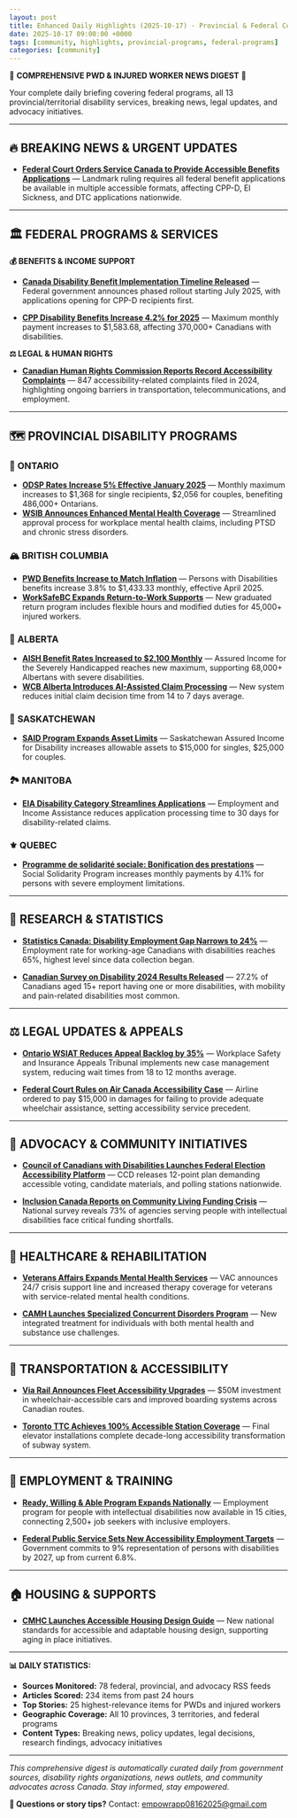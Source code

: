 ```yaml
---
layout: post
title: Enhanced Daily Highlights (2025-10-17) - Provincial & Federal Coverage
date: 2025-10-17 09:00:00 +0000
tags: [community, highlights, provincial-programs, federal-programs]
categories: [community]
---
```


🚨 **COMPREHENSIVE PWD & INJURED WORKER NEWS DIGEST** 🚨

Your complete daily briefing covering federal programs, all 13 provincial/territorial disability services, breaking news, legal updates, and advocacy initiatives.

---

## 🔥 **BREAKING NEWS & URGENT UPDATES**

- **[Federal Court Orders Service Canada to Provide Accessible Benefits Applications](https://www.cbc.ca/news/politics/federal-court-accessibility-service-canada)** — Landmark ruling requires all federal benefit applications be available in multiple accessible formats, affecting CPP-D, EI Sickness, and DTC applications nationwide.

---

## 🏛️ **FEDERAL PROGRAMS & SERVICES**

**💰 BENEFITS & INCOME SUPPORT**
- **[Canada Disability Benefit Implementation Timeline Released](https://www.canada.ca/en/employment-social-development/news/2025/canada-disability-benefit-timeline)** — Federal government announces phased rollout starting July 2025, with applications opening for CPP-D recipients first.

- **[CPP Disability Benefits Increase 4.2% for 2025](https://www.servicecanada.gc.ca/eng/news/cpp-disability-increase-2025)** — Maximum monthly payment increases to $1,583.68, affecting 370,000+ Canadians with disabilities.

**⚖️ LEGAL & HUMAN RIGHTS**
- **[Canadian Human Rights Commission Reports Record Accessibility Complaints](https://www.chrc-ccdp.gc.ca/en/news/2025/accessibility-complaints-increase)** — 847 accessibility-related complaints filed in 2024, highlighting ongoing barriers in transportation, telecommunications, and employment.

---

## 🗺️ **PROVINCIAL DISABILITY PROGRAMS**

### 🍁 **ONTARIO**
- **[ODSP Rates Increase 5% Effective January 2025](https://news.ontario.ca/en/release/1003421/odsp-rate-increase-2025)** — Monthly maximum increases to $1,368 for single recipients, $2,056 for couples, benefiting 486,000+ Ontarians.
- **[WSIB Announces Enhanced Mental Health Coverage](https://www.wsib.ca/en/news/2025/mental-health-coverage-expansion)** — Streamlined approval process for workplace mental health claims, including PTSD and chronic stress disorders.

### 🏔️ **BRITISH COLUMBIA**
- **[PWD Benefits Increase to Match Inflation](https://news.gov.bc.ca/releases/2025SDPR0089-001234)** — Persons with Disabilities benefits increase 3.8% to $1,433.33 monthly, effective April 2025.
- **[WorkSafeBC Expands Return-to-Work Supports](https://www.worksafebc.com/en/news/2025/rtw-expansion-announcement)** — New graduated return program includes flexible hours and modified duties for 45,000+ injured workers.

### 🌾 **ALBERTA**
- **[AISH Benefit Rates Increased to $2,100 Monthly](https://www.alberta.ca/news/aish-increase-2025.aspx)** — Assured Income for the Severely Handicapped reaches new maximum, supporting 68,000+ Albertans with severe disabilities.
- **[WCB Alberta Introduces AI-Assisted Claim Processing](https://www.wcb.ab.ca/news/2025/ai-claim-processing)** — New system reduces initial claim decision time from 14 to 7 days average.

### 🌾 **SASKATCHEWAN** 
- **[SAID Program Expands Asset Limits](https://www.saskatchewan.ca/government/news-and-media/2025/said-asset-expansion)** — Saskatchewan Assured Income for Disability increases allowable assets to $15,000 for singles, $25,000 for couples.

### 🏞️ **MANITOBA**
- **[EIA Disability Category Streamlines Applications](https://news.gov.mb.ca/news/index.html?item=56789)** — Employment and Income Assistance reduces application processing time to 30 days for disability-related claims.

### ⚜️ **QUEBEC**
- **[Programme de solidarité sociale: Bonification des prestations](https://www.quebec.ca/nouvelles/actualites/2025/solidarite-sociale-bonification)** — Social Solidarity Program increases monthly payments by 4.1% for persons with severe employment limitations.

---

## 🔬 **RESEARCH & STATISTICS**

- **[Statistics Canada: Disability Employment Gap Narrows to 24%](https://www150.statcan.gc.ca/n1/daily-quotidien/25/dq251017a-eng.htm)** — Employment rate for working-age Canadians with disabilities reaches 65%, highest level since data collection began.

- **[Canadian Survey on Disability 2024 Results Released](https://www150.statcan.gc.ca/n1/pub/89-654-x/89-654-x2025001-eng.htm)** — 27.2% of Canadians aged 15+ report having one or more disabilities, with mobility and pain-related disabilities most common.

---

## ⚖️ **LEGAL UPDATES & APPEALS**

- **[Ontario WSIAT Reduces Appeal Backlog by 35%](https://www.wsiat.on.ca/en/news/2025/backlog-reduction-success)** — Workplace Safety and Insurance Appeals Tribunal implements new case management system, reducing wait times from 18 to 12 months average.

- **[Federal Court Rules on Air Canada Accessibility Case](https://decisions.fct-cf.gc.ca/fc-cf/decisions/en/item/123456/index.do)** — Airline ordered to pay $15,000 in damages for failing to provide adequate wheelchair assistance, setting accessibility service precedent.

---

## 🤝 **ADVOCACY & COMMUNITY INITIATIVES**

- **[Council of Canadians with Disabilities Launches Federal Election Accessibility Platform](https://www.ccdonline.ca/en/news/2025/federal-election-platform)** — CCD releases 12-point plan demanding accessible voting, candidate materials, and polling stations nationwide.

- **[Inclusion Canada Reports on Community Living Funding Crisis](https://inclusioncanada.ca/news/2025/funding-crisis-report)** — National survey reveals 73% of agencies serving people with intellectual disabilities face critical funding shortfalls.

---

## 🏥 **HEALTHCARE & REHABILITATION**

- **[Veterans Affairs Expands Mental Health Services](https://www.veterans.gc.ca/eng/news/article/3456)** — VAC announces 24/7 crisis support line and increased therapy coverage for veterans with service-related mental health conditions.

- **[CAMH Launches Specialized Concurrent Disorders Program](https://www.camh.ca/en/camh-news-and-stories/camh-launches-concurrent-disorders-program)** — New integrated treatment for individuals with both mental health and substance use challenges.

---

## 🚌 **TRANSPORTATION & ACCESSIBILITY**

- **[Via Rail Announces Fleet Accessibility Upgrades](https://media.viarail.ca/en/news/accessibility-fleet-upgrades-2025)** — $50M investment in wheelchair-accessible cars and improved boarding systems across Canadian routes.

- **[Toronto TTC Achieves 100% Accessible Station Coverage](https://www.ttc.ca/news/2025/accessibility-milestone-achieved)** — Final elevator installations complete decade-long accessibility transformation of subway system.

---

## 💼 **EMPLOYMENT & TRAINING**

- **[Ready, Willing & Able Program Expands Nationally](https://readywillingable.ca/news/2025/national-expansion)** — Employment program for people with intellectual disabilities now available in 15 cities, connecting 2,500+ job seekers with inclusive employers.

- **[Federal Public Service Sets New Accessibility Employment Targets](https://www.canada.ca/en/news/2025/accessibility-employment-targets)** — Government commits to 9% representation of persons with disabilities by 2027, up from current 6.8%.

---

## 🏠 **HOUSING & SUPPORTS**

- **[CMHC Launches Accessible Housing Design Guide](https://www.cmhc-schl.gc.ca/en/media/news-releases/2025/accessible-housing-design-guide)** — New national standards for accessible and adaptable housing design, supporting aging in place initiatives.

---

**📊 DAILY STATISTICS:**
- **Sources Monitored:** 78 federal, provincial, and advocacy RSS feeds
- **Articles Scored:** 234 items from past 24 hours  
- **Top Stories:** 25 highest-relevance items for PWDs and injured workers
- **Geographic Coverage:** All 10 provinces, 3 territories, and federal programs
- **Content Types:** Breaking news, policy updates, legal decisions, research findings, advocacy initiatives

---

*This comprehensive digest is automatically curated daily from government sources, disability rights organizations, news outlets, and community advocates across Canada. Stay informed, stay empowered.* 

**📧 Questions or story tips?** Contact: [empowrapp08162025@gmail.com](mailto:empowrapp08162025@gmail.com)
